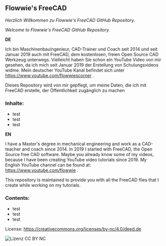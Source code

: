 ## Flowwie's FreeCAD
_Herzlich Willkommen zu Flowwie's FreeCAD GitHub Repository._

_Welcome to Flowwie's FreeCAD GitHub Repository._

**DE**

Ich bin Maschinenbauingenieur, CAD-Trainer und Coach seit 2014 und seit Januar 2019 auch mit FreeCAD, dem kostenlosen, freien Open Source CAD Werkzeug unterwegs. Vielleicht haben Sie schon ein YouTube Video von mir gesehen, da ich mich seit Januar 2019 der Erstellung von Schulungsvideos widme. Mein deutscher YouTube Kanal befindet sich unter https://www.youtube.com/flowwiescorner .

Dieses Repository wird von mir gepflegt, um meine Daten, die ich mit FreeCAD erstelle, der Öffentlichkeit zugänglich zu machen

### Inhalte:
- test
- test
- test

**EN**

I have a Master's degree in mechanical engineering and work as a CAD-teacher and coach since 2014. In 2019 I started with FreeCAD, the Open Source free CAD software. Maybe you already know some of my videos, because I have been creating YouTube video tutorials since 2019. My English YouTube channel can be found at: https://www.youtube.com/flowwie .

This repository is maintained to provide you with all the FreeCAD files that I create while working on my tutorials.

### Contents:
- test
- test
- test

License: https://creativecommons.org/licenses/by-nc/4.0/deed.de

![Lizenz CC BY NC](https://mirrors.creativecommons.org/presskit/buttons/88x31/png/by-nc.png)
